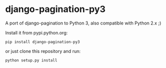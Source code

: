 django-pagination-py3
=====================


A port of django-pagination to Python 3, also compatible with Python 2.x ;)

Install it from pypi.python.org:

    pip install django-pagination-py3

or just clone this repository and run:

    python setup.py install
